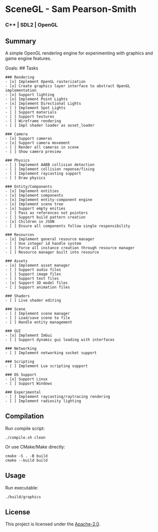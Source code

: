 # SceneGL - Sam Pearson-Smith
### C++ | SDL2 | OpenGL

## Summary
A simple OpenGL rendering engine for experimenting with graphics and game engine features.

Goals:
    ## Tasks

    ### Rendering
    - [x] Implement OpenGL rasterization
    - [x] Create graphics layer interface to abstract OpenGL implementation
    - [x] Support lighting
    - [x] Implement Point Lights
    - [x] Implement Directional Lights
    - [ ] Implement Spot Lights
    - [ ] Support materials
    - [ ] Support textures
    - [ ] Wireframe rendering
    - [ ] Impl shader loader as asset_loader

    ### Camera
    - [x] Support cameras
    - [x] Support camera movement
    - [ ] Render all cameras in scene
    - [ ] Show camera preview

    ### Physics
    - [ ] Implement AABB collision detection
    - [ ] Implement collision reponse/fixing
    - [ ] Implement raycasting support
    - [ ] Draw physics

    ### Entity/Components
    - [x] Implement entities
    - [x] Implement components
    - [x] Implement entity-component engine
    - [x] Implement scene tree
    - [x] Support empty enities
    - [ ] Pass as references not pointers
    - [ ] Support build pattern creation
    - [x] Children in JSON
    - [ ] Ensure all components follow single responsibility

    ### Resources
    - [x] Implement general resource manager
    - [ ] Use integer id handle system
    - [ ] Force all instance creation through resource manager
    - [ ] Resource manager built into resource

    ### Assets
    - [x] Implement asset manager
    - [ ] Support audio files
    - [ ] Support image files
    - [ ] Support text files
    - [x] Support 3D model files
    - [ ] Support animation files

    ### Shaders
    - [ ] Live shader editing

    ### Scene
    - [ ] Implement scene manager
    - [ ] Load/save scene to file
    - [ ] Handle entity management

    ### GUI
    - [x] Implement ImGui
    - [ ] Support dynamic gui loading with interfaces

    ### Networking
    - [ ] Implement networking socket support

    ### Scripting
    - [ ] Implement Lua scripting support

    ### OS Support
    - [x] Support Linux
    - [ ] Support Windows

    ### Experimental
    - [ ] Implement raycasting/raytracing rendering
    - [ ] Implement radiosity lighting


## Compilation
Run compile script:
```
./compile.sh clean
```

Or use CMake/Make directly:
```
cmake -S . -B build
cmake --build build
```

## Usage
Run executable:
```
./build/graphics
```

## License
This project is licensed under the [Apache-2.0](https://www.apache.org/licenses/LICENSE-2.0).


